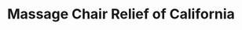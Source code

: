 ---
title: "Massage Chair Relief of California"
url: /cerritos/massage-chair-relief-of-california/
shop: Massage
---